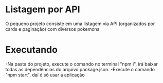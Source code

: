 # Listagem por API
O pequeno projeto consiste em uma listagem via API (organizados por cards e paginação) com diversos pokemons

# Executando

-Na pasta do projeto, execute o comando no terminal "npm i", irá baixar todas as dependências do arquivo package.json.
-Execute o comando "npm start", daí é só usar a aplicação

